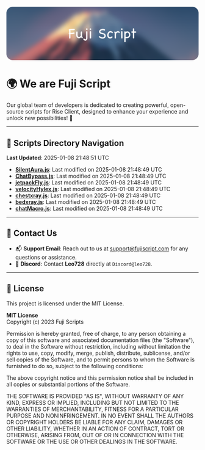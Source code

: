 ![Banner](.github/b.webp)

# 🌍 **We are Fuji Script**

Our global team of developers is dedicated to creating powerful, open-source scripts for Rise Client, designed to enhance your experience and unlock new possibilities! 🌟

---
<!-- SCRIPTS_NAVIGATION_START -->
## 📂 **Scripts Directory Navigation**

**Last Updated**: 2025-01-08 21:48:51 UTC

- **[SilentAura.js](scripts/SilentAura.js)**: Last modified on 2025-01-08 21:48:49 UTC
- **[ChatBypass.js](scripts/ChatBypass.js)**: Last modified on 2025-01-08 21:48:49 UTC
- **[jetpackFly.js](scripts/jetpackFly.js)**: Last modified on 2025-01-08 21:48:49 UTC
- **[velocityHylex.js](scripts/velocityHylex.js)**: Last modified on 2025-01-08 21:48:49 UTC
- **[chestxray.js](scripts/chestxray.js)**: Last modified on 2025-01-08 21:48:49 UTC
- **[bedxray.js](scripts/bedxray.js)**: Last modified on 2025-01-08 21:48:49 UTC
- **[chatMacro.js](scripts/chatMacro.js)**: Last modified on 2025-01-08 21:48:49 UTC

<!-- SCRIPTS_NAVIGATION_END -->

---

## 💬 **Contact Us**  
- 📬 **Support Email**: Reach out to us at [support@fujiscript.com](mailto:support@fujiscript.com) for any questions or assistance.  
- 💬 **Discord**: Contact **Leo728** directly at `Discord@leo728`.

---

## 📜 **License**

This project is licensed under the MIT License.  

**MIT License**  
Copyright (c) 2023 Fuji Scripts  

Permission is hereby granted, free of charge, to any person obtaining a copy of this software and associated documentation files (the "Software"), to deal in the Software without restriction, including without limitation the rights to use, copy, modify, merge, publish, distribute, sublicense, and/or sell copies of the Software, and to permit persons to whom the Software is furnished to do so, subject to the following conditions:  

The above copyright notice and this permission notice shall be included in all copies or substantial portions of the Software.  

THE SOFTWARE IS PROVIDED "AS IS", WITHOUT WARRANTY OF ANY KIND, EXPRESS OR IMPLIED, INCLUDING BUT NOT LIMITED TO THE WARRANTIES OF MERCHANTABILITY, FITNESS FOR A PARTICULAR PURPOSE AND NONINFRINGEMENT. IN NO EVENT SHALL THE AUTHORS OR COPYRIGHT HOLDERS BE LIABLE FOR ANY CLAIM, DAMAGES OR OTHER LIABILITY, WHETHER IN AN ACTION OF CONTRACT, TORT OR OTHERWISE, ARISING FROM, OUT OF OR IN CONNECTION WITH THE SOFTWARE OR THE USE OR OTHER DEALINGS IN THE SOFTWARE.  
